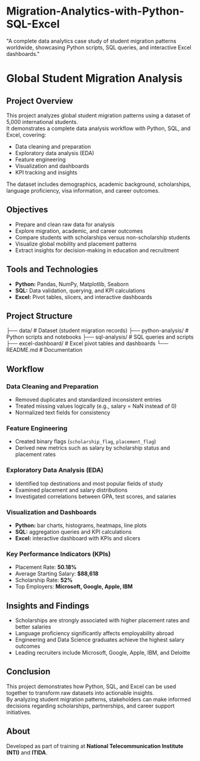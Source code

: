 # Migration-Analytics-with-Python-SQL-Excel
"A complete data analytics case study of student migration patterns worldwide, showcasing Python scripts, SQL queries, and interactive Excel dashboards."
# Global Student Migration Analysis  

## Project Overview  
This project analyzes global student migration patterns using a dataset of 5,000 international students.  
It demonstrates a complete data analysis workflow with Python, SQL, and Excel, covering:  

- Data cleaning and preparation  
- Exploratory data analysis (EDA)  
- Feature engineering  
- Visualization and dashboards  
- KPI tracking and insights  

The dataset includes demographics, academic background, scholarships, language proficiency, visa information, and career outcomes.  

## Objectives  
- Prepare and clean raw data for analysis  
- Explore migration, academic, and career outcomes  
- Compare students with scholarships versus non-scholarship students  
- Visualize global mobility and placement patterns  
- Extract insights for decision-making in education and recruitment  

## Tools and Technologies  
- **Python:** Pandas, NumPy, Matplotlib, Seaborn  
- **SQL:** Data validation, querying, and KPI calculations  
- **Excel:** Pivot tables, slicers, and interactive dashboards  

## Project Structure  

├── data/                  # Dataset (student migration records)
├── python-analysis/       # Python scripts and notebooks
├── sql-analysis/          # SQL queries and scripts
├── excel-dashboard/       # Excel pivot tables and dashboards
└── README.md              # Documentation


## Workflow  

### Data Cleaning and Preparation  
- Removed duplicates and standardized inconsistent entries  
- Treated missing values logically (e.g., salary = NaN instead of 0)  
- Normalized text fields for consistency  

### Feature Engineering  
- Created binary flags (`scholarship_flag`, `placement_flag`)  
- Derived new metrics such as salary by scholarship status and placement rates  

### Exploratory Data Analysis (EDA)  
- Identified top destinations and most popular fields of study  
- Examined placement and salary distributions  
- Investigated correlations between GPA, test scores, and salaries  

### Visualization and Dashboards  
- **Python:** bar charts, histograms, heatmaps, line plots  
- **SQL:** aggregation queries and KPI calculations  
- **Excel:** interactive dashboard with KPIs and slicers  

### Key Performance Indicators (KPIs)  
- Placement Rate: **50.18%**  
- Average Starting Salary: **$88,618**  
- Scholarship Rate: **52%**  
- Top Employers: **Microsoft, Google, Apple, IBM**  

## Insights and Findings  
- Scholarships are strongly associated with higher placement rates and better salaries  
- Language proficiency significantly affects employability abroad  
- Engineering and Data Science graduates achieve the highest salary outcomes  
- Leading recruiters include Microsoft, Google, Apple, IBM, and Deloitte  

## Conclusion  
This project demonstrates how Python, SQL, and Excel can be used together to transform raw datasets into actionable insights.  
By analyzing student migration patterns, stakeholders can make informed decisions regarding scholarships, partnerships, and career support initiatives.  

## About  
Developed as part of training at **National Telecommunication Institute (NTI)** and **ITIDA**.
